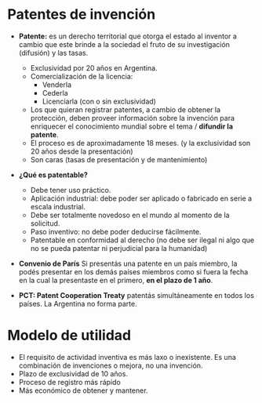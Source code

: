 # Patentes de invención
- **Patente:** es un derecho territorial que otorga el estado al inventor a cambio que este brinde a la sociedad el fruto de su investigación (difusión) y las tasas. 
  - Exclusividad por 20 años en Argentina.
  - Comercialización de la licencia:
    - Venderla
    - Cederla
    - Licenciarla (con o sin exclusividad)
  - Los que quieran registrar patentes, a cambio de obtener la protección, deben proveer información sobre la invención para enriquecer el conocimiento mundial sobre el tema / **difundir la patente**.
  - El proceso es de aproximadamente 18 meses. (y la exclusividad son 20 años desde la presentación)
  - Son caras (tasas de presentación y de mantenimiento)

- **¿Qué es patentable?**
  - Debe tener uso práctico.
  - Aplicación industrial: debe poder ser aplicado o fabricado en serie a escala industrial.
  - Debe ser totalmente novedoso en el mundo al momento de la solicitud.
  - Paso inventivo: no debe poder deducirse fácilmente.
  - Patentable en conformidad al derecho (no debe ser ilegal ni algo que no se pueda patentar ni perjudicial para la humanidad)
- **Convenio de París**
  Si presentás una patente en un país miembro, la podés presentar en los demás países miembros como si fuera la fecha en la cual la presentaste en el primero, **en el plazo de 1 año**.
- **PCT: Patent Cooperation Treaty** patentás simultáneamente en todos los países. La Argentina no forma parte.

# Modelo de utilidad
- El requisito de actividad inventiva es más laxo o inexistente. Es una combinación de invenciones o mejora, no una invención.
- Plazo de exclusividad de 10 años.
- Proceso de registro más rápido
- Más económico de obtener y mantener.